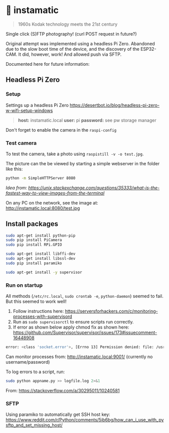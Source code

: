 # 📸 instamatic
> 1960s Kodak technology meets the 21st century

Single click (S)FTP photography! (curl POST request in future?)

Original attempt was implemented using a headless Pi Zero. Abandoned due to the slow boot time of the device, and the discovery of the ESP32-CAM. It did, however, work! And allowed push via SFTP.

Documented here for future information:

## Headless Pi Zero ##

### Setup

Settings up a headless Pi Zero
https://desertbot.io/blog/headless-pi-zero-w-wifi-setup-windows

> **host:** instamatic.local
> **user:** pi
> **password:** see pw storage manager

Don't forget to enable the camera in the `raspi-config`

### Test camera

To test the camera, take a photo using `raspistill -v -o test.jpg`.

The picture can the be viewed by starting a simple webserver in the folder like this:

```bash
python -m SimpleHTTPServer 8080
```
*Idea from: https://unix.stackexchange.com/questions/35333/what-is-the-fastest-way-to-view-images-from-the-terminal*

On any PC on the network, see the image at: http://instamatic.local:8080/test.jpg

## Install packages

```bash
sudo apt-get install python-pip
sudo pip install PiCamera
sudo pip install RPi.GPIO

sudo apt-get install libffi-dev
sudo apt-get install libssl-dev
sudo pip install paramiko

sudo apt-get install -y supervisor

```

### Run on startup

All methods (`/etc/rc.local`, `sudo crontab -e`, `python-daemon`) seemed to fail. But this seemed to work well!

1. Follow instructions here: https://serversforhackers.com/c/monitoring-processes-with-supervisord
2. Run as `sudo supervisorctl` to ensure scripts run correctly.
3. If error as shown below apply chmod fix as shown here: https://github.com/Supervisor/supervisor/issues/173#issuecomment-16448908

```bash
error: <class 'socket.error'>, [Errno 13] Permission denied: file: /usr/lib/python2.7/socket.py line: 228
```

Can monitor processes from: http://instamatic.local:9001/ (currently no username/password)

To log errors to a script, run:
```bash
sudo python appname.py >> logfile.log 2>&1
```
From: https://stackoverflow.com/a/30295011/10240581

### SFTP 

Using paramiko to automatically get SSH host key:
https://www.reddit.com/r/Python/comments/5ib6bg/how_can_i_use_with_pysftp_and_set_missing_host/

